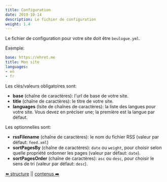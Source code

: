 ```yaml
---
title: Configuration
date: 2019-10-14
description: Le fichier de configuration
weight: 1.4
---
```


Le fichier de configuration pour votre site doit être `beulogue.yml`.

Exemple:

```yaml
base: https://ehret.me
title: Mon site
languages:
- en
- fr
```

Les clés/valeurs obligatoires sont:

- **base** (chaîne de caractères): l'url de base de votre site.
- **title** (chaîne de caractères): le titre de votre site.
- **languages** (lsite de chaînes de caractères): la liste des langues pour votre site. Vous devez en préciser une; la première est la langue par défaut.

Les optionnelles sont:

- **rssFilename** (chaîne de caractères): le nom du fichier RSS (valeur par défaut: `feed.xml`)
- **sortPagesBy** (chaîne de caractères): `date` ou `weight`, pour choisir selon quelle propriété ordonner les pages (valeur par défaut: `date`).
- **sortPagesOrder** (chaîne de caractères): `asc` ou `desc`, pour choisir le sens de tri (valeur par défaut: `desc`).

[⬅️ structure](/fr/usage/structure.html) || [contenus ➡️](/fr/content/index.html)